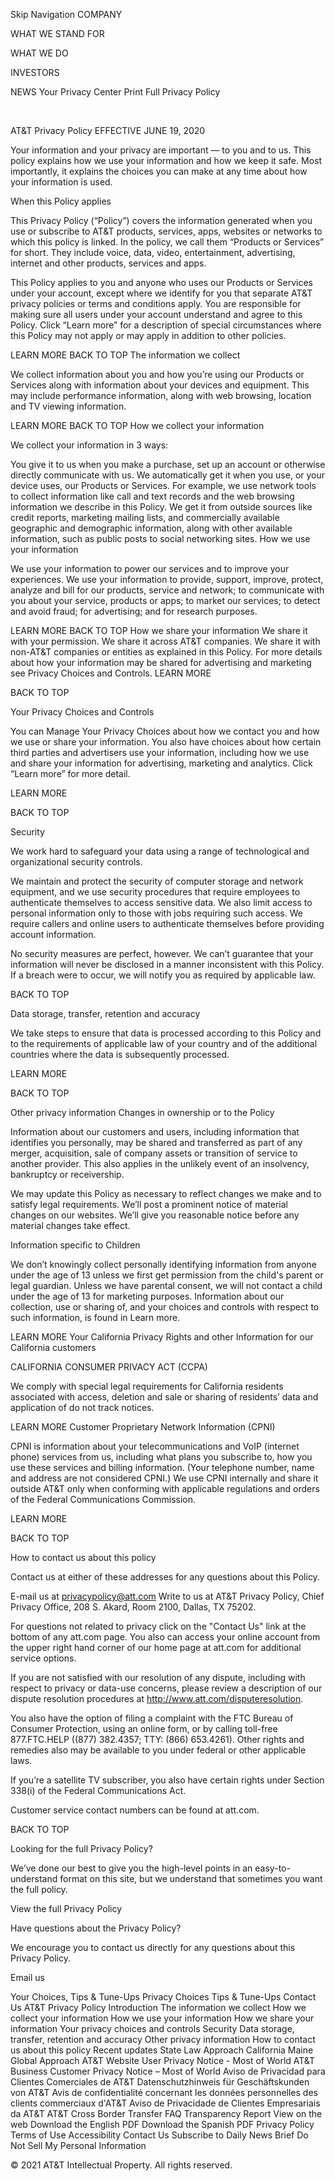 Skip Navigation
COMPANY
 
WHAT WE STAND FOR
 
WHAT WE DO
 
INVESTORS
 
NEWS
Your Privacy Center
 Print Full Privacy Policy

 

AT&T Privacy Policy
EFFECTIVE JUNE 19, 2020



Your information and your privacy are important — to you and to us. This policy explains how we use your information and how we keep it safe. Most importantly, it explains the choices you can make at any time about how your information is used.

When this Policy applies

This Privacy Policy (“Policy”) covers the information generated when you use or subscribe to AT&T products, services, apps, websites or networks to which this policy is linked. In the policy, we call them “Products or Services” for short. They include voice, data, video, entertainment, advertising, internet and other products, services and apps.

This Policy applies to you and anyone who uses our Products or Services under your account, except where we identify for you that separate AT&T privacy policies or terms and conditions apply. You are responsible for making sure all users under your account understand and agree to this Policy. Click “Learn more” for a description of special circumstances where this Policy may not apply or may apply in addition to other policies.

LEARN MORE
BACK TO TOP
The information we collect

We collect information about you and how you’re using our Products or Services along with information about your devices and equipment. This may include performance information, along with web browsing, location and TV viewing information.

LEARN MORE
BACK TO TOP
How we collect your information

We collect your information in 3 ways:

You give it to us when you make a purchase, set up an account or otherwise directly communicate with us.
We automatically get it when you use, or your device uses, our Products or Services. For example, we use network tools to collect information like call and text records and the web browsing information we describe in this Policy.
We get it from outside sources like credit reports, marketing mailing lists, and commercially available geographic and demographic information, along with other available information, such as public posts to social networking sites.
How we use your information

We use your information to power our services and to improve your experiences. We use your information to provide, support, improve, protect, analyze and bill for our products, service and network; to communicate with you about your service, products or apps; to market our services; to detect and avoid fraud; for advertising; and for research purposes.

LEARN MORE
BACK TO TOP
How we share your information
We share it with your permission.
We share it across AT&T companies.
We share it with non-AT&T companies or entities as explained in this Policy. For more details about how your information may be shared for advertising and marketing see Privacy Choices and Controls.
LEARN MORE

BACK TO TOP

Your Privacy Choices and Controls

You can Manage Your Privacy Choices about how we contact you and how we use or share your information. You also have choices about how certain third parties and advertisers use your information, including how we use and share your information for advertising, marketing and analytics. Click “Learn more” for more detail.

LEARN MORE

BACK TO TOP

Security

We work hard to safeguard your data using a range of technological and organizational security controls.

We maintain and protect the security of computer storage and network equipment, and we use security procedures that require employees to authenticate themselves to access sensitive data. We also limit access to personal information only to those with jobs requiring such access. We require callers and online users to authenticate themselves before providing account information.

No security measures are perfect, however. We can’t guarantee that your information will never be disclosed in a manner inconsistent with this Policy. If a breach were to occur, we will notify you as required by applicable law.

BACK TO TOP

Data storage, transfer, retention and accuracy

We take steps to ensure that data is processed according to this Policy and to the requirements of applicable law of your country and of the additional countries where the data is subsequently processed.

LEARN MORE

BACK TO TOP

Other privacy information
Changes in ownership or to the Policy

Information about our customers and users, including information that identifies you personally, may be shared and transferred as part of any merger, acquisition, sale of company assets or transition of service to another provider. This also applies in the unlikely event of an insolvency, bankruptcy or receivership.

We may update this Policy as necessary to reflect changes we make and to satisfy legal requirements. We’ll post a prominent notice of material changes on our websites. We’ll give you reasonable notice before any material changes take effect.

Information specific to Children

We don’t knowingly collect personally identifying information from anyone under the age of 13 unless we first get permission from the child's parent or legal guardian. Unless we have parental consent, we will not contact a child under the age of 13 for marketing purposes. Information about our collection, use or sharing of, and your choices and controls with respect to such information, is found in Learn more.

LEARN MORE
Your California Privacy Rights and other Information for our California customers


CALIFORNIA CONSUMER PRIVACY ACT (CCPA)

We comply with special legal requirements for California residents associated with access, deletion and sale or sharing of residents’ data and application of do not track notices.

LEARN MORE
Customer Proprietary Network Information (CPNI)

CPNI is information about your telecommunications and VoIP (internet phone) services from us, including what plans you subscribe to, how you use these services and billing information. (Your telephone number, name and address are not considered CPNI.) We use CPNI internally and share it outside AT&T only when conforming with applicable regulations and orders of the Federal Communications Commission.

LEARN MORE

BACK TO TOP

How to contact us about this policy

Contact us at either of these addresses for any questions about this Policy.

E-mail us at privacypolicy@att.com
Write to us at AT&T Privacy Policy, Chief Privacy Office, 208 S. Akard, Room 2100, Dallas, TX 75202.

For questions not related to privacy click on the "Contact Us" link at the bottom of any att.com page. You also can access your online account from the upper right hand corner of our home page at att.com for additional service options.

If you are not satisfied with our resolution of any dispute, including with respect to privacy or data-use concerns, please review a description of our dispute resolution procedures at http://www.att.com/disputeresolution.

You also have the option of filing a complaint with the FTC Bureau of Consumer Protection, using an online form, or by calling toll-free 877.FTC.HELP ((877) 382.4357; TTY: (866) 653.4261). Other rights and remedies also may be available to you under federal or other applicable laws.

If you’re a satellite TV subscriber, you also have certain rights under Section 338(i) of the Federal Communications Act.

Customer service contact numbers can be found at att.com.

BACK TO TOP

Looking for the full Privacy Policy?

We’ve done our best to give you the high-level points in an easy-to-understand format on this site, but we understand that sometimes you want the full policy.

View the full Privacy Policy

Have questions about the Privacy Policy?

We encourage you to contact us directly for any questions about this Privacy Policy.



Email us

Your Choices, Tips & Tune-Ups
Privacy Choices
Tips & Tune-Ups
Contact Us
AT&T Privacy Policy
Introduction
The information we collect
How we collect your information
How we use your information
How we share your information
Your privacy choices and controls
Security
Data storage, transfer, retention and accuracy
Other privacy information
How to contact us about this policy
Recent updates
State Law Approach
California
Maine
Global Approach
AT&T Website User Privacy Notice - Most of World
AT&T Business Customer Privacy Notice – Most of World
Aviso de Privacidad para Clientes Comerciales de AT&T
Datenschutzhinweis für Geschäftskunden von AT&T
Avis de confidentialité concernant les données personnelles des clients commerciaux d'AT&T
Aviso de Privacidade de Clientes Empresariais da AT&T
AT&T Cross Border Transfer FAQ
Transparency Report
View on the web
Download the English PDF
Download the Spanish PDF
Privacy Policy Terms of Use Accessibility Contact Us Subscribe to Daily News Brief Do Not Sell My Personal Information

© 2021 AT&T Intellectual Property. All rights reserved.